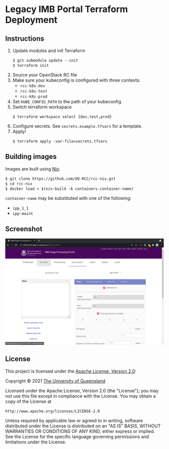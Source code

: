 # Legacy IMB Portal Terraform Deployment

## Instructions

1. Update modules and init Terraform
   ```
   $ git submodule update --init
   $ terraform init
   ```
2. Source your OpenStack RC file
3. Make sure your kubeconfig is configured with three contexts:
   * `rcc-k8s-dev`
   * `rcc-k8s-test`
   * `rcc-k8s-prod`
4. Set `KUBE_CONFIG_PATH` to the path of your kubeconfig
5. Switch terraform workspace
   ```
   $ terraform workspace select {dev,test,prod}
   ```
6. Configure secrets. See `secrets.example.tfvars` for a template.
7. Apply!
   ```
   $ terraform apply -var-file=secrets.tfvars
   ```

## Building images

Images are built using [Nix](https://nixos.org/download.html):

```
$ git clone https://github.com/UQ-RCC/rcc-nix.git
$ cd rcc-nix
$ docker load < $(nix-build -A containers.container-name)
```

`container-name` may be substituted with one of the following:

* `ipp_1_1`
* `ipp-maint`

## Screenshot

![Legacy IMB Screenshot](screenshot.png)

## License
This project is licensed under the [Apache License, Version 2.0](https://opensource.org/licenses/Apache-2.0):

Copyright &copy; 2021 [The University of Queensland](http://uq.edu.au/)

Licensed under the Apache License, Version 2.0 (the "License");
you may not use this file except in compliance with the License.
You may obtain a copy of the License at

    http://www.apache.org/licenses/LICENSE-2.0

Unless required by applicable law or agreed to in writing, software
distributed under the License is distributed on an "AS IS" BASIS,
WITHOUT WARRANTIES OR CONDITIONS OF ANY KIND, either express or implied.
See the License for the specific language governing permissions and
limitations under the License.

